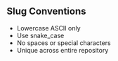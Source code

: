 ## Slug Conventions
- Lowercase ASCII only
- Use snake_case
- No spaces or special characters
- Unique across entire repository
